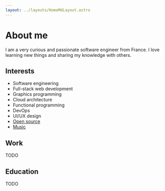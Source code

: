 ```yaml
---
layout: ../layouts/HomeMdLayout.astro
---
```


# About me

I am a very curious and passionate software engineer from France. I love
learning new things and sharing my knowledge with others.

## Interests

- Software engineering
- Full-stack web development
- Graphics programming
- Cloud architecture
- Functional programming
- DevOps
- UI/UX design
- [Open source](https://github.com/nasso)
- [Music](https://open.spotify.com/user/nass0931)

## Work

TODO

## Education

TODO
